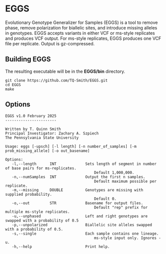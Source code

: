 # EGGS

Evolutionary Genotype Generalizer for Samples (EGGS) is a tool to remove phase, remove polarization for biallelic sites, and 
introduce missing alleles in genotypes. EGGS accepts variants in either VCF or ms-style replicates and produces
VCF output. For ms-style replicates, EGGS produces one VCF file per replicate. Output is gz-compressed.

## Building EGGS

The resulting executable will be in the **EGGS/bin** directory.

```
git clone https://github.com/TQ-Smith/EGGS.git 
cd EGGS
make
```

## Options

```
EGGS v1.0 February 2025
-----------------------

Written by T. Quinn Smith
Principal Investigator: Zachary A. Szpiech
The Pennsylvania State University

Usage: eggs [-upsch] [-l length] [-n number_of_samples] [-m prob_missing_allele] [-o out_basename]

Options:
   -l,--length      INT             Sets length of segment in number of base pairs for ms-replicates. 
                                        Default 1,000,000.
   -n,--numSamples  INT             Output the first n samples. 
                                        Default maximum possible per replicate.
   -m,--missing     DOUBLE          Genotypes are missing with supplied probability. 
                                        Default 0.
   -o,--out         STR             Basename for output files.
                                        Default "rep" prefix for multiple ms-style replicates.
   -u,--unphased                    Left and right genotypes are swapped with a probability of 0.5
   -p,--unpolarized                 Biallelic site alleles swapped with a probability of 0.5.
   -s,--single                      Each sample contains one lineage. 
                                        ms-style input only. Ignores -u.
   -h,--help                        Print help.
```
